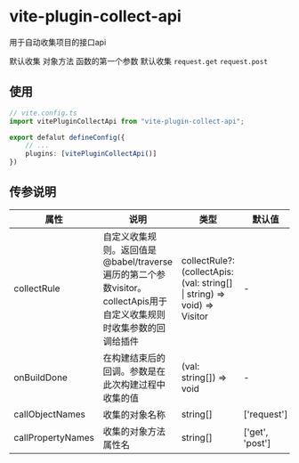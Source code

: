 # vite-plugin-collect-api
用于自动收集项目的接口api

默认收集 对象方法 函数的第一个参数
默认收集 `request.get` `request.post`

## 使用
```typescript
// vite.config.ts
import vitePluginCollectApi from "vite-plugin-collect-api";

export defalut defineConfig({
    // ...
    plugins: [vitePluginCollectApi()]
})

```

## 传参说明
| 属性 | 说明 | 类型 | 默认值 | 版本 |
| -- | -- | -- | -- | -- |
| collectRule | 自定义收集规则。返回值是 @babel/traverse 遍历的第二个参数visitor。collectApis用于自定义收集规则时收集参数的回调给插件 | collectRule?: <T>(collectApis: (val: string[] \| string) => void) => Visitor<T> |-|1.0.0|
| onBuildDone | 在构建结束后的回调。参数是在此次构建过程中收集的值 | (val: string[]) => void                                      |-|1.0.0|
| callObjectNames | 收集的对象名称 | string[]                                                     |['request']|1.0.0|
| callPropertyNames | 收集的对象方法属性名 | string[] |['get', 'post']|1.0.0|

